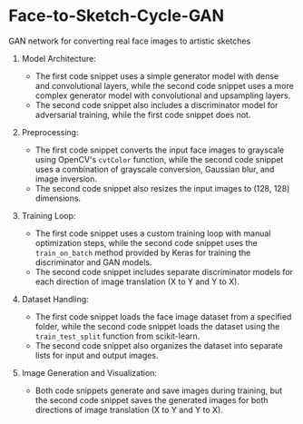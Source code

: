 # Face-to-Sketch-Cycle-GAN
GAN network for converting real face images to artistic sketches


1. Model Architecture:
   - The first code snippet uses a simple generator model with dense and convolutional layers, while the second code snippet uses a more complex generator model with convolutional and upsampling layers.
   - The second code snippet also includes a discriminator model for adversarial training, while the first code snippet does not.

2. Preprocessing:
   - The first code snippet converts the input face images to grayscale using OpenCV's `cvtColor` function, while the second code snippet uses a combination of grayscale conversion, Gaussian blur, and image inversion.
   - The second code snippet also resizes the input images to (128, 128) dimensions.

3. Training Loop:
   - The first code snippet uses a custom training loop with manual optimization steps, while the second code snippet uses the `train_on_batch` method provided by Keras for training the discriminator and GAN models.
   - The second code snippet includes separate discriminator models for each direction of image translation (X to Y and Y to X).

4. Dataset Handling:
   - The first code snippet loads the face image dataset from a specified folder, while the second code snippet loads the dataset using the `train_test_split` function from scikit-learn.
   - The second code snippet also organizes the dataset into separate lists for input and output images.

5. Image Generation and Visualization:
   - Both code snippets generate and save images during training, but the second code snippet saves the generated images for both directions of image translation (X to Y and Y to X).

